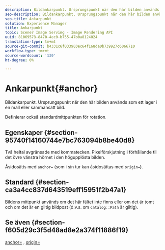 ```yaml
---
description: Bildankarpunkt. Ursprungspunkt när den här bilden används som ett lager i en mall eller sammansatt bild.
seo-description: Bildankarpunkt. Ursprungspunkt när den här bilden används som ett lager i en mall eller sammansatt bild.
seo-title: Ankarpunkt
solution: Experience Manager
title: Ankarpunkt
topic: Scene7 Image Serving - Image Rendering API
uuid: 81069578-8470-4ec0-b755-47b0a8124024
translation-type: tm+mt
source-git-commit: b4331c6f033903ec64f168da0b739927c6066710
workflow-type: tm+mt
source-wordcount: '130'
ht-degree: 0%

---
```



# Ankarpunkt{#anchor}

Bildankarpunkt. Ursprungspunkt när den här bilden används som ett lager i en mall eller sammansatt bild.

Definierar också standardmittpunkten för rotation.

## Egenskaper {#section-95740f14160744e7bc763094b8be40d8}

Två heltal avgränsade med kommatecken. Pixelförskjutning i förhållande till det övre vänstra hörnet i den högupplösta bilden.

Åsidosätts med `anchor=` (som i sin tur kan åsidosättas med `origin=`).

## Standard {#section-ca3a4cc837d643519eff15951f2b47a1}

Bildens mittpunkt används om det här fältet inte finns eller om det är tomt och om det är en giltig bildpost (d.v.s. om `catalog::Path` är giltig).

## Se även {#section-f605d29c3f5d48ad8e2a374f11886f19}

[anchor=](/help/aem-is-ir-api/is-api/http-ref/image-serving-api-ref/c-http-protocol-reference/c-command-reference/r-anchor.md) ,  [origin=](/help/aem-is-ir-api/is-api/http-ref/image-serving-api-ref/c-http-protocol-reference/c-command-reference/r-origin.md)
